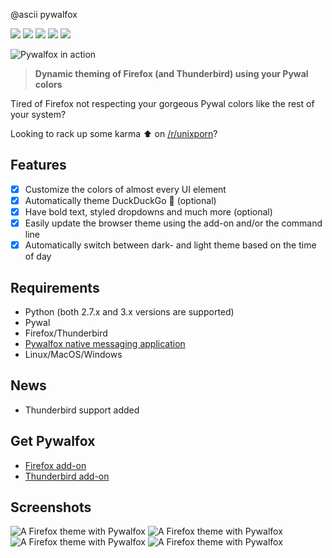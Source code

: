 @ascii pywalfox

<p class="row">
  <a href="https://addons.mozilla.org/en-US/firefox/addon/pywalfox/"><img src="https://img.shields.io/amo/v/pywalfox"></a>
  <a href="https://addons.mozilla.org/en-US/firefox/addon/pywalfox/"><img src="https://img.shields.io/amo/stars/pywalfox"></a>
  <a href="https://addons.mozilla.org/en-US/firefox/addon/pywalfox/"><img src="https://img.shields.io/amo/users/pywalfox"></a>
  <a href="https://addons.mozilla.org/en-US/firefox/addon/pywalfox/"><img src="https://img.shields.io/amo/dw/pywalfox"></a>
  <a href="https://www.mozilla.org/en-US/MPL/2.0/FAQ/"><img src="https://img.shields.io/github/license/frewacom/pywalfox"></a>
</p>

![Pywalfox in action](https://i.imgur.com/mlY1wLH.gif)

> **Dynamic theming of Firefox (and Thunderbird) using your Pywal colors**

Tired of Firefox not respecting your gorgeous Pywal colors like the rest of your system?

Looking to rack up some karma :arrow_up: on [/r/unixporn](https://reddit.com/r/unixporn)?

## Features
- [x] Customize the colors of almost every UI element
- [x] Automatically theme DuckDuckGo :duck: (optional)
- [x] Have bold text, styled dropdowns and much more (optional)
- [x] Easily update the browser theme using the add-on and/or the command line
- [x] Automatically switch between dark- and light theme based on the time of day

## Requirements
- Python (both 2.7.x and 3.x versions are supported)
- Pywal
- Firefox/Thunderbird
- [Pywalfox native messaging application](https://github.com/Frewacom/pywalfox-native)
- Linux/MacOS/Windows

## News
- Thunderbird support added

## Get Pywalfox
- [Firefox add-on](https://addons.mozilla.org/en-US/firefox/addon/pywalfox/)
- [Thunderbird add-on](https://addons.thunderbird.net/sv-SE/thunderbird/addon/pywalfox/)

## Screenshots
![A Firefox theme with Pywalfox](https://i.imgur.com/ZZTTU7r.png)
![A Firefox theme with Pywalfox](https://i.imgur.com/fKHxiHo.png)
![A Firefox theme with Pywalfox](https://i.imgur.com/oXCt4wd.png)
![A Firefox theme with Pywalfox](https://i.imgur.com/eISvXBd.png)
